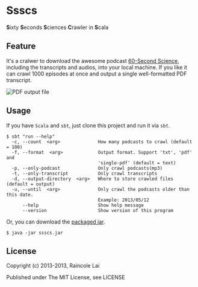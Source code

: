 # Ssscs

**S**ixty **S**econds **S**ciences **C**rawler in **S**cala


## Feature

It's a cralwer to download the awesome podcast [60-Second Science](http://www.scientificamerican.com/), including the transcripts and audios, into your local machine. If you like it can crawl 1000 episodes at once and output a single well-formatted PDF transcript.

![PDF output file](http://i.imgur.com/cXqy26O.png?1)

## Usage

If you have `Scala` and `sbt`, just clone this project and run it via `sbt`.

    $ sbt "run --help"
      -c, --count  <arg>              How many podcasts to crawl (default = 100)
      -f, --format  <arg>             Output format. Support 'txt', 'pdf' and
                                      'single-pdf' (default = text)
      -p, --only-podcast              Only crawl podcasts(mp3)
      -t, --only-transcript           Only crawl transcripts
      -d, --output-directory  <arg>   Where to store crawled files (default = output)
      -u, --until  <arg>              Only crawl the podcasts older than this date.
                                      Example: 2013/05/12
          --help                      Show help message
          --version                   Show version of this program

Or, you can download the [packaged jar](https://mega.co.nz/#!i0xTXJgJ!VlCIajUm_Vd3N8nm4poQKnd8l_VoP-C6U0qKcvf5fpU).

    $ java -jar ssscs.jar
          
## License

Copyright (c) 2013-2013, Raincole Lai

Published under The MIT License, see LICENSE